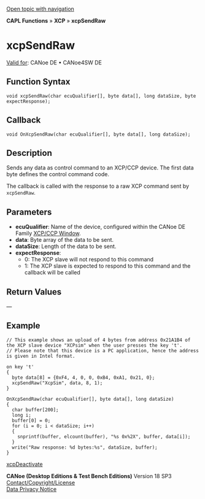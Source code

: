 [Open topic with navigation](../../../../../CANoeDEFamily.htm#Topics/CAPLFunctions/XCP/Functions/CAPLfunctionXCPSendRaw.md)

**CAPL Functions** » **XCP** » **xcpSendRaw**

# xcpSendRaw

[Valid for](../../../Shared/FeatureAvailability.md): CANoe DE • CANoe4SW DE

## Function Syntax

```plaintext
void xcpSendRaw(char ecuQualifier[], byte data[], long dataSize, byte expectResponse);
```

## Callback

```plaintext
void OnXcpSendRaw(char ecuQualifier[], byte data[], long dataSize);
```

## Description

Sends any data as control command to an XCP/CCP device. The first data byte defines the control command code.

The callback is called with the response to a raw XCP command sent by `xcpSendRaw`.

## Parameters

- **ecuQualifier**: Name of the device, configured within the CANoe DE Family [XCP/CCP Window](../../../CANoeCANalyzer/AMDXCP/XCPConfiguration.md).
- **data**: Byte array of the data to be sent.
- **dataSize**: Length of the data to be sent.
- **expectResponse**:
  - 0: The XCP slave will not respond to this command
  - 1: The XCP slave is expected to respond to this command and the callback will be called

## Return Values

—

## Example

```plaintext
// This example shows an upload of 4 bytes from address 0x21A1B4 of the XCP slave device "XCPsim" when the user presses the key 't'.
// Please note that this device is a PC application, hence the address is given in Intel format.

on key 't'
{
  byte data[8] = {0xF4, 4, 0, 0, 0xB4, 0xA1, 0x21, 0};
  xcpSendRaw("XcpSim", data, 8, 1);
}

OnXcpSendRaw(char ecuQualifier[], byte data[], long dataSize)
{
  char buffer[200];
  long i;
  buffer[0] = 0;
  for (i = 0; i < dataSize; i++)
  {
    snprintf(buffer, elcount(buffer), "%s 0x%2X", buffer, data[i]);
  }
  write("Raw response: %d bytes:%s", dataSize, buffer);
}
```

[xcpDeactivate](CAPLfunctionXCPDeactivate.md)

**CANoe (Desktop Editions & Test Bench Editions)** Version 18 SP3  
[Contact/Copyright/License](../../../Shared/ContactCopyrightLicense.md)  
[Data Privacy Notice](https://www.vector.com/int/en/company/get-info/privacy-policy/)
